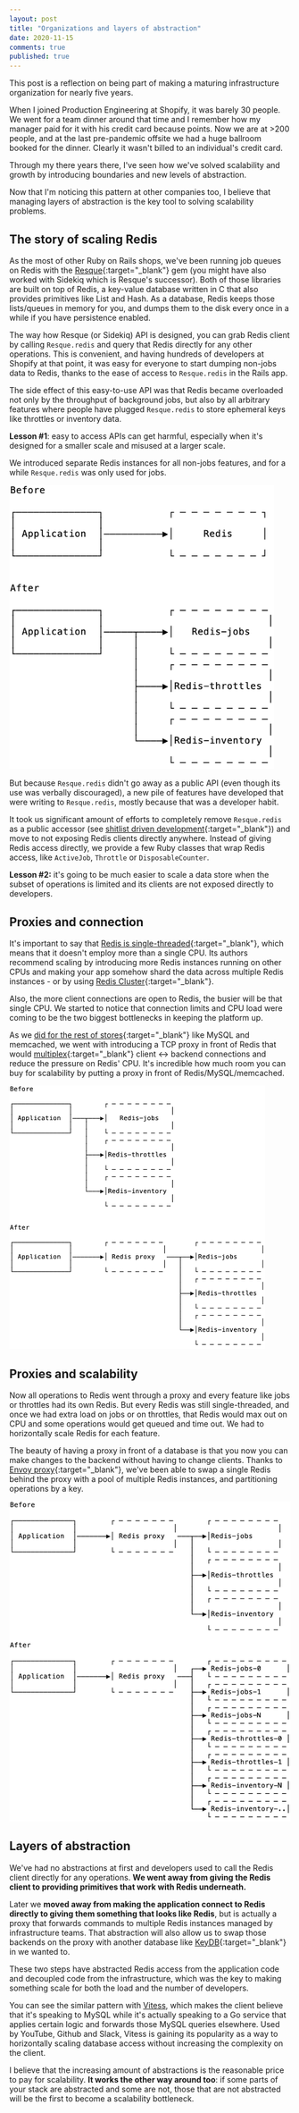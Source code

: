 ```yaml
---
layout: post
title: "Organizations and layers of abstraction"
date: 2020-11-15
comments: true
published: true
---
```


This post is a reflection on being part of making a maturing infrastructure organization for nearly five years.

When I joined Production Engineering at Shopify, it was barely 30 people. We went for a team dinner around that time and I remember how my manager paid for it with his credit card because points. Now we are at >200 people, and at the last pre-pandemic offsite we had a huge ballroom booked for the dinner. Clearly it wasn't billed to an individual's credit card.

Through my there years there, I've seen how we've solved scalability and growth by introducing boundaries and new levels of abstraction.

Now that I'm noticing this pattern at other companies too, I believe that managing layers of abstraction is the key tool to solving scalability problems.

## The story of scaling Redis

As the most of other Ruby on Rails shops, we've been running job queues on Redis with the [Resque](https://github.com/resque/resque){:target="_blank"} gem (you might have also worked with Sidekiq which is Resque's successor). Both of those libraries are built on top of Redis, a key-value database written in C that also provides primitives like List and Hash. As a database, Redis keeps those lists/queues in memory for you, and dumps them to the disk every once in a while if you have persistence enabled.

The way how Resque (or Sidekiq) API is designed, you can grab Redis client by calling `Resque.redis` and query that Redis directly for any other operations. This is convenient, and having hundreds of developers at Shopify at that point, it was easy for everyone to start dumping non-jobs data to Redis, thanks to the ease of access to `Resque.redis` in the Rails app.

The side effect of this easy-to-use API was that Redis became overloaded not only by the throughput of background jobs, but also by all arbitrary features where people have plugged `Resque.redis` to store ephemeral keys like throttles or inventory data.

**Lesson #1**: easy to access APIs can get harmful, especially when it's designed for a smaller scale and misused at a larger scale.

We introduced separate Redis instances for all non-jobs features, and for a while `Resque.redis` was only used for jobs.

<img src="/assets/post-images/org-layers/v1.png" width="474" alt="VS Code devcontainer feature" class="bordered" style="margin: 0 auto"/>

But because `Resque.redis` didn't go away as a public API (even though its use was verbally discouraged), a new pile of features have developed that were writing to `Resque.redis`, mostly because that was a developer habit.

It took us significant amount of efforts to completely remove `Resque.redis` as a public accessor (see [shitlist driven development](https://sirupsen.com/shitlists/){:target="_blank"}) and move to not exposing Redis clients directly anywhere. Instead of giving Redis access directly, we provide a few Ruby classes that wrap Redis access, like `ActiveJob`, `Throttle` or `DisposableCounter`.

**Lesson #2:** it's going to be much easier to scale a data store when the subset of operations is limited and its clients are not exposed directly to developers.

## Proxies and connection

It's important to say that [Redis is single-threaded](https://redis.io/topics/benchmarks#:~:text=Redis%20is%2C%20mostly%2C%20a%20single,on%20several%20cores%20if%20needed){:target="_blank"}, which means that it doesn't employ more than a single CPU. Its authors recommend scaling by introducing more Redis instances running on other CPUs and making your app somehow shard the data across multiple Redis instances - or by using [Redis Cluster](https://redis.io/topics/cluster-spec){:target="_blank"}.

Also, the more client connections are open to Redis, the busier will be that single CPU. We started to notice that connection limits and CPU load were coming to be the two biggest bottlenecks in keeping the platform up.

As we [did for the rest of stores](https://kirshatrov.com/2020/04/27/scaling-mysql-stack-part-4-proxy/){:target="_blank"} like MySQL and memcached, we went with introducing a TCP proxy in front of Redis that would [multiplex](https://www.percona.com/blog/2019/09/27/multiplexing-mux-in-proxysql/){:target="_blank"} client <-> backend connections and reduce the pressure on Redis' CPU. It's incredible how much  room you can buy for scalability by putting a proxy in front of Redis/MySQL/memcached.

<img src="/assets/post-images/org-layers/v2.png" width="458" alt="VS Code devcontainer feature" class="bordered" style="margin: 0 auto" />

## Proxies and scalability

Now all operations to Redis went through a proxy and every feature like jobs or throttles had its own Redis. But every Redis was still single-threaded, and once we had extra load on jobs or on throttles, that Redis would max out on CPU and some operations would get queued and time out. We had to horizontally scale Redis for each feature.

The beauty of having a proxy in front of a database is that you now you can make changes to the backend without having to change clients. Thanks to [Envoy proxy](https://www.envoyproxy.io/){:target="_blank"}, we've been able to swap a single Redis behind the proxy with a pool of multiple Redis instances, and partitioning operations by a key.

<img src="/assets/post-images/org-layers/v3.png" width="516" alt="VS Code devcontainer feature" class="bordered" style="margin: 0 auto" />

## Layers of abstraction

We've had no abstractions at first and developers used to call the Redis client directly for any operations. **We went away from giving the Redis client to providing primitives that work with Redis underneath.**

Later we **moved away from making the application connect to Redis directly to giving them something that looks like Redis**, but is actually a proxy that forwards commands to multiple Redis instances managed by infrastructure teams. That abstraction will also allow us to swap those backends on the proxy with another database like [KeyDB](https://keydb.dev/){:target="_blank"} in we wanted to.

These two steps have abstracted Redis access from the application code and decoupled code from the infrastructure, which was the key to making something scale for both the load and the number of developers.

You can see the similar pattern with [Vitess](https://vitess.io/), which makes the client believe that it's speaking to MySQL while it's actually speaking to a Go service that applies certain logic and forwards those MySQL queries elsewhere. Used by YouTube, Github and Slack, Vitess is gaining its popularity as a way to horizontally scaling database access without increasing the complexity on the client.

I believe that the increasing amount of abstractions is the reasonable price to pay for scalability. **It works the other way around too**: if some parts of your stack are abstracted and some are not, those that are not abstracted will be the first to become a scalability bottleneck.
